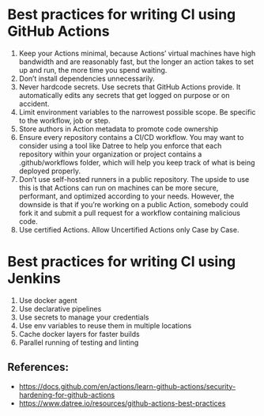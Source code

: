 # Best practices for writing CI using GitHub Actions

1. Keep your Actions minimal, because Actions’ virtual machines have high bandwidth and are reasonably fast, but the longer an action takes to set up and run, the more time you spend waiting.
2. Don’t install dependencies unnecessarily.
3. Never hardcode secrets. Use secrets that GitHub Actions provide. It automatically edits any secrets that get logged on purpose or on accident. 
4. Limit environment variables to the narrowest possible scope. Be specific to the workflow, job or step.
5. Store authors in Action metadata to promote code ownership
6. Ensure every repository contains a CI/CD workflow. You may want to consider using a tool like Datree to help you enforce that each repository within your organization or project contains a .github/workflows folder, which will help you keep track of what is being deployed properly.
7. Don’t use self-hosted runners in a public repository. The upside to use this is that Actions can run on machines can be more secure, performant, and optimized according to your needs. However, the downside is that if you’re working on a public Action, somebody could fork it and submit a pull request for a workflow containing malicious code.
8. Use certified Actions. Allow Uncertified Actions only Case by Case.

# Best practices for writing CI using Jenkins
1. Use docker agent
2. Use declarative pipelines
3. Use secrets to manage your credentials
4. Use env variables to reuse them in multiple locations
5. Cache docker layers for faster builds 
6. Parallel running of testing and linting

## References:
* https://docs.github.com/en/actions/learn-github-actions/security-hardening-for-github-actions
* https://www.datree.io/resources/github-actions-best-practices
